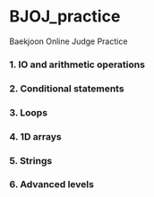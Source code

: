 # BJOJ_practice
Baekjoon Online Judge Practice

### 1. IO and arithmetic operations

### 2. Conditional statements

### 3. Loops

### 4. 1D arrays

### 5. Strings

### 6. Advanced levels


